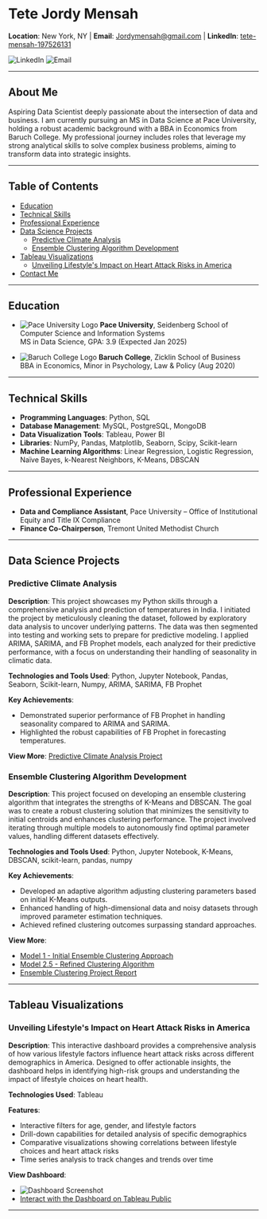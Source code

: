 # Tete Jordy Mensah
**Location**: New York, NY | **Email**: [Jordymensah@gmail.com](mailto:Jordymensah@gmail.com) | **LinkedIn**: [tete-mensah-197526131](https://www.linkedin.com/in/tete-mensah-197526131)

![LinkedIn](https://img.shields.io/badge/LinkedIn-Connect-blue?style=flat&logo=linkedin) ![Email](https://img.shields.io/badge/Email-Contact-red?style=flat&logo=gmail)

---

## About Me
Aspiring Data Scientist deeply passionate about the intersection of data and business. I am currently pursuing an MS in Data Science at Pace University, holding a robust academic background with a BBA in Economics from Baruch College. My professional journey includes roles that leverage my strong analytical skills to solve complex business problems, aiming to transform data into strategic insights.

---

## Table of Contents
- [Education](#education)
- [Technical Skills](#technical-skills)
- [Professional Experience](#professional-experience)
- [Data Science Projects](#data-science-projects)
  - [Predictive Climate Analysis](#predictive-climate-analysis)
  - [Ensemble Clustering Algorithm Development](#ensemble-clustering-algorithm-development)
- [Tableau Visualizations](#tableau-visualizations)
  - [Unveiling Lifestyle's Impact on Heart Attack Risks in America](#unveiling-lifestyles-impact-on-heart-attack-risks-in-america)
- [Contact Me](#contact-me)

---

## Education
- ![Pace University Logo](assets/img/Pace.png) **Pace University**, Seidenberg School of Computer Science and Information Systems  
  MS in Data Science, GPA: 3.9 (Expected Jan 2025)

- ![Baruch College Logo](assets/img/baruch.png) **Baruch College**, Zicklin School of Business  
  BBA in Economics, Minor in Psychology, Law & Policy (Aug 2020)

---

## Technical Skills
- **Programming Languages**: Python, SQL
- **Database Management**: MySQL, PostgreSQL, MongoDB
- **Data Visualization Tools**: Tableau, Power BI
- **Libraries**: NumPy, Pandas, Matplotlib, Seaborn, Scipy, Scikit-learn
- **Machine Learning Algorithms**: Linear Regression, Logistic Regression, Naïve Bayes, k-Nearest Neighbors, K-Means, DBSCAN

---

## Professional Experience
- **Data and Compliance Assistant**, Pace University – Office of Institutional Equity and Title IX Compliance
- **Finance Co-Chairperson**, Tremont United Methodist Church

---

## Data Science Projects
### Predictive Climate Analysis
**Description**: This project showcases my Python skills through a comprehensive analysis and prediction of temperatures in India. I initiated the project by meticulously cleaning the dataset, followed by exploratory data analysis to uncover underlying patterns. The data was then segmented into testing and working sets to prepare for predictive modeling. I applied ARIMA, SARIMA, and FB Prophet models, each analyzed for their predictive performance, with a focus on understanding their handling of seasonality in climatic data.

**Technologies and Tools Used**: Python, Jupyter Notebook, Pandas, Seaborn, Scikit-learn, Numpy, ARIMA, SARIMA, FB Prophet

**Key Achievements**:
- Demonstrated superior performance of FB Prophet in handling seasonality compared to ARIMA and SARIMA.
- Highlighted the robust capabilities of FB Prophet in forecasting temperatures.

**View More**: [Predictive Climate Analysis Project](https://github.com/MrBaruch225/portfolio/blob/e25b086e9e3750e06bdb69dfc83144d9842aa6ad/Predictive%20Climate%20Analysis%20Python%20Project.pdf)

### Ensemble Clustering Algorithm Development
**Description**: This project focused on developing an ensemble clustering algorithm that integrates the strengths of K-Means and DBSCAN. The goal was to create a robust clustering solution that minimizes the sensitivity to initial centroids and enhances clustering performance. The project involved iterating through multiple models to autonomously find optimal parameter values, handling different datasets effectively.

**Technologies and Tools Used**: Python, Jupyter Notebook, K-Means, DBSCAN, scikit-learn, pandas, numpy

**Key Achievements**:
- Developed an adaptive algorithm adjusting clustering parameters based on initial K-Means outputs.
- Enhanced handling of high-dimensional data and noisy datasets through improved parameter estimation techniques.
- Achieved refined clustering outcomes surpassing standard approaches.

**View More**:
- [Model 1 - Initial Ensemble Clustering Approach](https://github.com/MrBaruch225/portfolio/blob/e25b086e9e3750e06bdb69dfc83144d9842aa6ad/Model%201-%20Algorithms%20for%20Data%20Science%20Final%20Project%20(1).ipynb)
- [Model 2.5 - Refined Clustering Algorithm](https://github.com/MrBaruch225/portfolio/blob/aa4c144b793045e842a7166a2065fc48b8b53d2a/Model%202.5-%20Algorithms%20for%20Data%20Science%20Final%20Project.ipynb)
- [Ensemble Clustering Project Report](https://github.com/MrBaruch225/portfolio/blob/e25b086e9e3750e06bdb69dfc83144d9842aa6ad/Ensemble%20Clustering.pdf)

---

## Tableau Visualizations
### Unveiling Lifestyle's Impact on Heart Attack Risks in America
**Description**: This interactive dashboard provides a comprehensive analysis of how various lifestyle factors influence heart attack risks across different demographics in America. Designed to offer actionable insights, the dashboard helps in identifying high-risk groups and understanding the impact of lifestyle choices on heart health.

**Technologies Used**: Tableau

**Features**:
- Interactive filters for age, gender, and lifestyle factors
- Drill-down capabilities for detailed analysis of specific demographics
- Comparative visualizations showing correlations between lifestyle choices and heart attack risks
- Time series analysis to track changes and trends over time

**View Dashboard**:
- ![Dashboard Screenshot](assets/img/Screenshot%202024-04-29%20173126.png)
- [Interact with the Dashboard on Tableau Public](https://public.tableau.com/views/UnveilingLifestylesImpactonHeartAttackRisksinAmerica/FinalDashboard?:language=en-US&:sid=&:display_count=n&:origin=viz_share_link)

---




